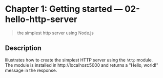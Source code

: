 # Chapter 1: Getting started &mdash; 02-hello-http-server
> the simplest http server using Node.js

## Description
Illustrates how to create the simplest HTTP server using the `http` module. The module is installed in http://localhost:5000 and returns a "Hello, world!" message in the response.
